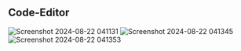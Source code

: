 ## Code-Editor


![Screenshot 2024-08-22 041131](https://github.com/user-attachments/assets/fb41e454-0a0c-40b1-8a45-4fd50c6a531b)
![Screenshot 2024-08-22 041345](https://github.com/user-attachments/assets/9f6fbd6d-c17e-44ec-9866-7099daa2d593)
![Screenshot 2024-08-22 041353](https://github.com/user-attachments/assets/4117c2b4-4fd7-43c2-abb5-c35b0fe5ce9f)
